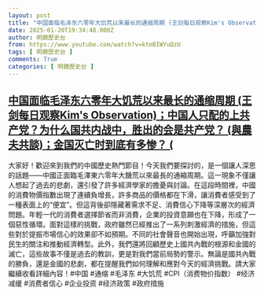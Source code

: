 ```yaml
---
layout: post
title: "中国面临毛泽东六零年大饥荒以来最长的通缩周期 (王剑每日观察Kim's Observation)；中国人只配的上共产党？为什么国共内战中，胜出的会是共产党？ (與農夫共談)；金国灭亡时到底有多惨？ ("
date: 2025-01-20T19:34:48.000Z
author: 明鏡歷史台
from: https://www.youtube.com/watch?v=kteBIWYuQzU
tags: [ 明鏡歷史台 ]
comments: True
categories: [ 明鏡歷史台 ]
---
```

<!--1737401688000-->
[中国面临毛泽东六零年大饥荒以来最长的通缩周期 (王剑每日观察Kim's Observation)；中国人只配的上共产党？为什么国共内战中，胜出的会是共产党？ (與農夫共談)；金国灭亡时到底有多惨？ (](https://www.youtube.com/watch?v=kteBIWYuQzU)
------

<div>
大家好！歡迎來到我們的中國歷史熱門節目！今天我們要探討的，是一個讓人深思的話題——中國正面臨毛澤東六零年大饑荒以來最長的通縮周期。這一現象不僅讓人想起了過去的悲劇，還引發了許多經濟學家的擔憂與討論。在這段時間裡，中國的消費物價指數出現了連續負增長，許多商品的價格都在下滑，讓消費者感受到了一種表面上的“便宜”。但這背後卻隱藏著需求不足、消費信心下降等深層次的經濟問題。年輕一代的消費者選擇節省而非消費，企業的投資意願也在下降，形成了一個惡性循環。面對這樣的挑戰，政府雖然已經推出了一系列刺激經濟的措施，但這些對於提振市場信心的效果卻不如預期。不同的社會聲音也開始出現，呼籲加強對民生的關注和推動經濟轉型。此外，我們還將回顧歷史上國共內戰的根源和金國的滅亡，這些故事不僅是過去的教訓，更是對我們當前局勢的警示。無論是國共內戰的勝負，還是金國的悲劇，都在提醒我們如何理解和應對今天的經濟挑戰。請大家繼續收看詳細內容！#中国 #通缩 #毛泽东 #大饥荒 #CPI（消费物价指数） #经济减缓 #消费者信心 #企业投资 #经济政策 #政府措施
</div>
